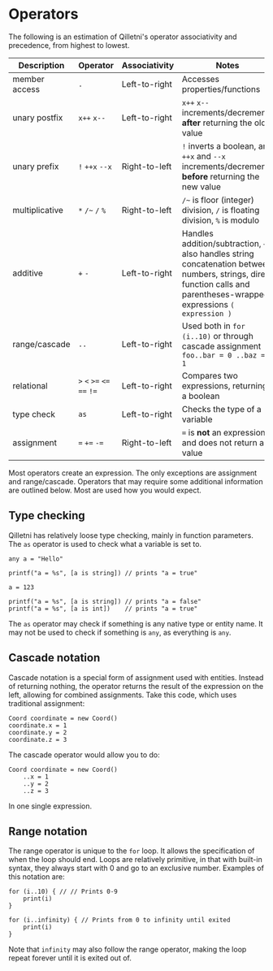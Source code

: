 # Operators

The following is an estimation of Qilletni's operator associativity and precedence, from highest to lowest.

| Description    | Operator                    | **Associativity** | Notes                                                        |
| -------------- | --------------------------- | ----------------- | ------------------------------------------------------------ |
| member access  | `.`                         | Left-to-right     | Accesses properties/functions                                |
| unary postfix  | `x++` `x--`                 | Left-to-right     | `x++` `x--` increments/decrements **after** returning the old value |
| unary prefix   | `!` `++x` `--x`             | Right-to-left     | `!` inverts a boolean, and `++x` and `--x` increments/decrements **before** returning the new value |
| multiplicative | `*` `/~` `/` `%`            | Right-to-left     | `/~` is floor (integer) division, `/` is floating division, `%` is modulo |
| additive       | `+` `-`                     | Left-to-right     | Handles addition/subtraction, `+` also handles string concatenation between numbers, strings, direct function calls and parentheses-wrapped expressions `( expression )` |
| range/cascade  | `..`                        | Left-to-right     | Used both in `for (i..10)` or through cascade assignment `foo..bar = 0 ..baz = 1` |
| relational     | `>` `<` `>=` `<=` `==` `!=` | Left-to-right     | Compares two expressions, returning a boolean                |
| type check     | `as`                        | Left-to-right     | Checks the type of a variable                                |
| assignment     | `=` `+=` `-=`               | Right-to-left     | `=` is **not** an expression, and does not return a value    |

Most operators create an expression. The only exceptions are assignment and range/cascade. Operators that may require some additional information are outlined below. Most are used how you would expect.

## Type checking

Qilletni has relatively loose type checking, mainly in function parameters. The `as` operator is used to check what a variable is set to.

```qilletni
any a = "Hello"

printf("a = %s", [a is string]) // prints "a = true"

a = 123

printf("a = %s", [a is string]) // prints "a = false"
printf("a = %s", [a is int])    // prints "a = true"
```

The `as` operator may check if something is any native type or entity name. It may not be used to check if something is `any`, as everything is `any`.

## Cascade notation

Cascade notation is a special form of assignment used with entities. Instead of returning nothing, the operator returns the result of the expression on the left, allowing for combined assignments. Take this code, which uses traditional assignment:

```qilletni
Coord coordinate = new Coord()
coordinate.x = 1
coordinate.y = 2
coordinate.z = 3
```

The cascade operator would allow you to do:

```qilletni
Coord coordinate = new Coord()
	..x = 1
	..y = 2
	..z = 3
```

In one single expression.

## Range notation

The range operator is unique to the `for` loop. It allows the specification of when the loop should end. Loops are relatively primitive, in that with built-in syntax, they always start with 0 and go to an exclusive number. Examples of this notation are:

```qilletni
for (i..10) { // // Prints 0-9
    print(i)
}

for (i..infinity) { // Prints from 0 to infinity until exited
    print(i)
}
```

Note that `infinity` may also follow the range operator, making the loop repeat forever until it is exited out of.
